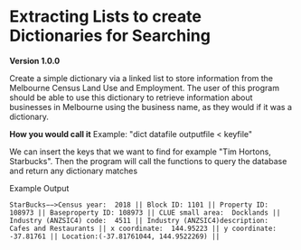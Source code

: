# Extracting Lists to create Dictionaries for Searching

**Version 1.0.0**

Create a simple dictionary via a linked list to store information from the Melbourne Census Land Use and Employment. The user of this program should be able to use this dictionary to retrieve information about businesses in Melbourne using the business name, as they would if it was a dictionary. 

**How you would call it**
Example: "dict datafile outputfile < keyfile"

We can insert the keys that we want to find for example "Tim Hortons, Starbucks".
Then the program will call the functions to query the database and return any dictionary matches

Example Output

```
StarBucks−−>Census year:  2018 || Block ID: 1101 || Property ID: 108973 || Baseproperty ID: 108973 || CLUE small area:  Docklands || Industry (ANZSIC4) code:  4511 || Industry (ANZSIC4)description:  Cafes and Restaurants || x coordinate:  144.95223 || y coordinate:  -37.81761 || Location:(-37.81761044, 144.9522269) ||

```